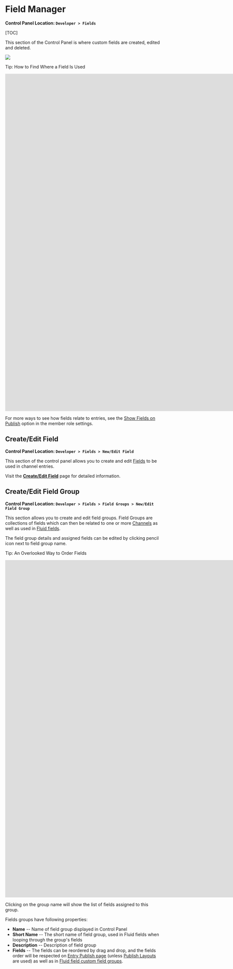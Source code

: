 <!--
    This source file is part of the open source project
    ExpressionEngine User Guide (https://github.com/ExpressionEngine/ExpressionEngine-User-Guide)

    @link      https://expressionengine.com/
    @copyright Copyright (c) 2003-2020, Packet Tide, LLC (https://packettide.com)
    @license   https://expressionengine.com/license Licensed under Apache License, Version 2.0
-->

# Field Manager

**Control Panel Location: `Developer > Fields`**

[TOC]

This section of the Control Panel is where custom fields are created, edited and deleted.

![](_images/cp-field-manager.png)

Tip: How to Find Where a Field Is Used
<div class="video-wrapper">
<iframe src="https://www.youtube.com/embed/vXbm9aoOQXU?si=VoUJjU-9gvsNKHT7" title="How to Determine Where Channel Fields are Used in ExpressionEngine" width="1920" height="1080" frameborder="0" webkitallowfullscreen mozallowfullscreen allowfullscreen></iframe>
</div>

For more ways to see how fields relate to entries, see the [Show Fields on Publish](control-panel/member-manager.md) option in the member role settings.

## Create/Edit Field

**Control Panel Location: `Developer > Fields > New/Edit Field`**


This section of the control panel allows you to create and edit [Fields](/fieldtypes/overview.md) to be used in channel entries.

Visit the [**Create/Edit Field**](control-panel/field-manager/edit-field.md) page for detailed information.


## Create/Edit Field Group

**Control Panel Location: `Developer > Fields > Field Groups > New/Edit Field Group`**

This section allows you to create and edit field groups. Field Groups are collections of fields which can then be related to one or more [Channels](control-panel/channels.md#fields-tab) as well as used in [Fluid fields](fieldtypes/fluid.md).

The field group details and assigned fields can be edited by clicking pencil icon next to field group name.

Tip: An Overlooked Way to Order Fields
<div class="video-wrapper">
<iframe src="https://www.youtube.com/embed/V19lwKciDDU?si=kbmd8xvwT2YjlZb0" title="An Overlooked Way to Order Fields" width="1920" height="1080" frameborder="0" webkitallowfullscreen mozallowfullscreen allowfullscreen></iframe>
</div>


Clicking on the group name will show the list of fields assigned to this group.

Fields groups have following properties:

- **Name** -- Name of field group displayed in Control Panel
- **Short Name** -- The short name of field group, used in Fluid fields when looping through the group's fields
- **Description** -- Description of field group
- **Fields** -- The fields can be reordered by drag and drop, and the fields order will be respected on [Entry Publish page](control-panel/create.md) (unless [Publish Layouts](control-panel/channels.md#publish-layouts) are used) as well as in [Fluid field custom field groups](fieldtypes/fluid.md#custom-field-groups).
